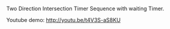 Two Direction Intersection Timer Sequence with waiting Timer.

Youtube demo: http://youtu.be/t4V3S-aS8KU 